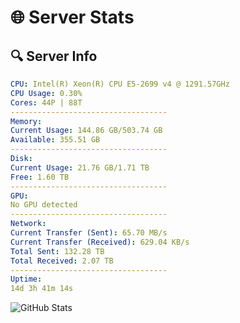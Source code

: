 # 🌐 Server Stats
## 🔍 Server Info
```yaml
CPU: Intel(R) Xeon(R) CPU E5-2699 v4 @ 1291.57GHz
CPU Usage: 0.30%
Cores: 44P | 88T
-----------------------------------
Memory:
Current Usage: 144.86 GB/503.74 GB
Available: 355.51 GB
-----------------------------------
Disk:
Current Usage: 21.76 GB/1.71 TB
Free: 1.60 TB
-----------------------------------
GPU:
No GPU detected
-----------------------------------
Network:
Current Transfer (Sent): 65.70 MB/s
Current Transfer (Received): 629.04 KB/s
Total Sent: 132.28 TB
Total Received: 2.07 TB
-----------------------------------
Uptime:
14d 3h 41m 14s
```
![GitHub Stats](https://img.shields.io/badge/Updated-2025-02-22_02:24:32-blue)